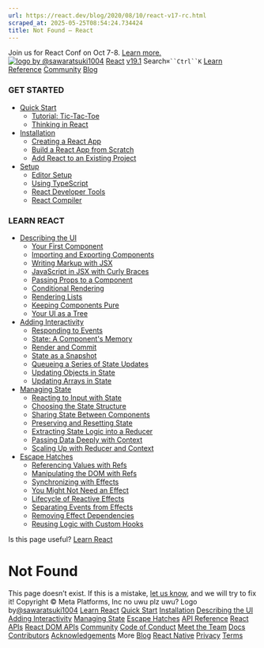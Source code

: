 ```yaml
---
url: https://react.dev/blog/2020/08/10/react-v17-rc.html
scraped_at: 2025-05-25T08:54:24.734424
title: Not Found – React
---
```


Join us for React Conf on Oct 7-8.
[Learn more.](https://conf.react.dev/)
[![logo by @sawaratsuki1004](https://react.dev/_next/image?url=%2Fimages%2Fuwu.png&w=128&q=75)](https://react.dev/)
[React](https://react.dev/)
[v19.1](https://react.dev/versions)
Search`⌘``Ctrl``K`
[Learn](https://react.dev/learn)
[Reference](https://react.dev/reference/react)
[Community](https://react.dev/community)
[Blog](https://react.dev/blog)
[](https://react.dev/community/translations)
[](https://github.com/facebook/react/releases)
### GET STARTED
  * [Quick Start ](https://react.dev/learn "Quick Start")
    * [Tutorial: Tic-Tac-Toe ](https://react.dev/learn/tutorial-tic-tac-toe "Tutorial: Tic-Tac-Toe")
    * [Thinking in React ](https://react.dev/learn/thinking-in-react "Thinking in React")
  * [Installation ](https://react.dev/learn/installation "Installation")
    * [Creating a React App ](https://react.dev/learn/creating-a-react-app "Creating a React App")
    * [Build a React App from Scratch ](https://react.dev/learn/build-a-react-app-from-scratch "Build a React App from Scratch")
    * [Add React to an Existing Project ](https://react.dev/learn/add-react-to-an-existing-project "Add React to an Existing Project")
  * [Setup ](https://react.dev/learn/setup "Setup")
    * [Editor Setup ](https://react.dev/learn/editor-setup "Editor Setup")
    * [Using TypeScript ](https://react.dev/learn/typescript "Using TypeScript")
    * [React Developer Tools ](https://react.dev/learn/react-developer-tools "React Developer Tools")
    * [React Compiler ](https://react.dev/learn/react-compiler "React Compiler")
### LEARN REACT
  * [Describing the UI ](https://react.dev/learn/describing-the-ui "Describing the UI")
    * [Your First Component ](https://react.dev/learn/your-first-component "Your First Component")
    * [Importing and Exporting Components ](https://react.dev/learn/importing-and-exporting-components "Importing and Exporting Components")
    * [Writing Markup with JSX ](https://react.dev/learn/writing-markup-with-jsx "Writing Markup with JSX")
    * [JavaScript in JSX with Curly Braces ](https://react.dev/learn/javascript-in-jsx-with-curly-braces "JavaScript in JSX with Curly Braces")
    * [Passing Props to a Component ](https://react.dev/learn/passing-props-to-a-component "Passing Props to a Component")
    * [Conditional Rendering ](https://react.dev/learn/conditional-rendering "Conditional Rendering")
    * [Rendering Lists ](https://react.dev/learn/rendering-lists "Rendering Lists")
    * [Keeping Components Pure ](https://react.dev/learn/keeping-components-pure "Keeping Components Pure")
    * [Your UI as a Tree ](https://react.dev/learn/understanding-your-ui-as-a-tree "Your UI as a Tree")
  * [Adding Interactivity ](https://react.dev/learn/adding-interactivity "Adding Interactivity")
    * [Responding to Events ](https://react.dev/learn/responding-to-events "Responding to Events")
    * [State: A Component's Memory ](https://react.dev/learn/state-a-components-memory "State: A Component's Memory")
    * [Render and Commit ](https://react.dev/learn/render-and-commit "Render and Commit")
    * [State as a Snapshot ](https://react.dev/learn/state-as-a-snapshot "State as a Snapshot")
    * [Queueing a Series of State Updates ](https://react.dev/learn/queueing-a-series-of-state-updates "Queueing a Series of State Updates")
    * [Updating Objects in State ](https://react.dev/learn/updating-objects-in-state "Updating Objects in State")
    * [Updating Arrays in State ](https://react.dev/learn/updating-arrays-in-state "Updating Arrays in State")
  * [Managing State ](https://react.dev/learn/managing-state "Managing State")
    * [Reacting to Input with State ](https://react.dev/learn/reacting-to-input-with-state "Reacting to Input with State")
    * [Choosing the State Structure ](https://react.dev/learn/choosing-the-state-structure "Choosing the State Structure")
    * [Sharing State Between Components ](https://react.dev/learn/sharing-state-between-components "Sharing State Between Components")
    * [Preserving and Resetting State ](https://react.dev/learn/preserving-and-resetting-state "Preserving and Resetting State")
    * [Extracting State Logic into a Reducer ](https://react.dev/learn/extracting-state-logic-into-a-reducer "Extracting State Logic into a Reducer")
    * [Passing Data Deeply with Context ](https://react.dev/learn/passing-data-deeply-with-context "Passing Data Deeply with Context")
    * [Scaling Up with Reducer and Context ](https://react.dev/learn/scaling-up-with-reducer-and-context "Scaling Up with Reducer and Context")
  * [Escape Hatches ](https://react.dev/learn/escape-hatches "Escape Hatches")
    * [Referencing Values with Refs ](https://react.dev/learn/referencing-values-with-refs "Referencing Values with Refs")
    * [Manipulating the DOM with Refs ](https://react.dev/learn/manipulating-the-dom-with-refs "Manipulating the DOM with Refs")
    * [Synchronizing with Effects ](https://react.dev/learn/synchronizing-with-effects "Synchronizing with Effects")
    * [You Might Not Need an Effect ](https://react.dev/learn/you-might-not-need-an-effect "You Might Not Need an Effect")
    * [Lifecycle of Reactive Effects ](https://react.dev/learn/lifecycle-of-reactive-effects "Lifecycle of Reactive Effects")
    * [Separating Events from Effects ](https://react.dev/learn/separating-events-from-effects "Separating Events from Effects")
    * [Removing Effect Dependencies ](https://react.dev/learn/removing-effect-dependencies "Removing Effect Dependencies")
    * [Reusing Logic with Custom Hooks ](https://react.dev/learn/reusing-logic-with-custom-hooks "Reusing Logic with Custom Hooks")


Is this page useful?
[Learn React](https://react.dev/learn)
# Not Found[](https://react.dev/blog/2020/08/10/react-v17-rc.html#undefined "Link for this heading")
This page doesn’t exist.
If this is a mistake, [let us know](https://github.com/reactjs/react.dev/issues/new), and we will try to fix it!
[](https://opensource.fb.com/)
Copyright © Meta Platforms, Inc
no uwu plz
uwu?
Logo by[@sawaratsuki1004](https://twitter.com/sawaratsuki1004)
[Learn React](https://react.dev/learn)
[Quick Start](https://react.dev/learn)
[Installation](https://react.dev/learn/installation)
[Describing the UI](https://react.dev/learn/describing-the-ui)
[Adding Interactivity](https://react.dev/learn/adding-interactivity)
[Managing State](https://react.dev/learn/managing-state)
[Escape Hatches](https://react.dev/learn/escape-hatches)
[API Reference](https://react.dev/reference/react)
[React APIs](https://react.dev/reference/react)
[React DOM APIs](https://react.dev/reference/react-dom)
[Community](https://react.dev/community)
[Code of Conduct](https://github.com/facebook/react/blob/main/CODE_OF_CONDUCT.md)
[Meet the Team](https://react.dev/community/team)
[Docs Contributors](https://react.dev/community/docs-contributors)
[Acknowledgements](https://react.dev/community/acknowledgements)
More
[Blog](https://react.dev/blog)
[React Native](https://reactnative.dev/)
[Privacy](https://opensource.facebook.com/legal/privacy)
[Terms](https://opensource.fb.com/legal/terms/)
[](https://www.facebook.com/react)[](https://twitter.com/reactjs)[](https://bsky.app/profile/react.dev)[](https://github.com/facebook/react)

